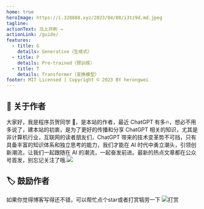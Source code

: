 ```yaml
---
home: true
heroImage: https://i.328888.xyz/2023/04/08/i3tz9d.md.jpeg
tagline:
actionText: 马上开刷 →
actionLink: /guide/
features:
  - title: G
    details: Generative（生成式）
  - title: P
    details: Pre-trained（预训练）
  - title: T
    details: Transformer（变换模型）
footer: MIT Licensed | Copyright © 2023 BY herongwei
---
```


## 💭 关于作者
大家好，我是程序员贺同学 🤗，是本站的作者，最近 ChatGPT 有多🔥，想必不用多说了，建本站的初衷，是为了更好的传播和分享 ChatGPT 相关的知识，尤其是非计算机行业，互联网的读者朋友们，ChatGPT 带来的技术变革势不可挡，只有具备丰富的知识体系和独立思考的能力，我们才能在 AI 时代中勇立潮头，引领创新潮流，让我们一起跟随在 AI 的潮流，一起奋发前进。最新的热点文章都在公众号首发，别忘记关注了哦.![](/vuepress/png/gzh.png)

## 🏷 鼓励作者
如果你觉得博客写得还不错，可以帮忙点个star或者打赏犒劳一下
![打赏](/vuepress/png/donate.png)
